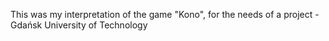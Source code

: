 This was my interpretation of the game "Kono", for the needs of a  project - Gdańsk University of Technology
